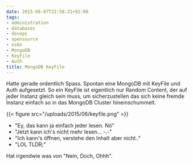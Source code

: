 ```yaml
---
date: 2015-06-07T22:58:21+02:00
tags:
- administration
- databases
- devops
- opensource
- osbn
- MongoDB
- KeyFile
- Auth
title: MongoDB KeyFile
---
```


Hatte gerade ordentlich Spass. Spontan eine MongoDB mit KeyFile und Auth
aufgesetzt. So ein KeyFile ist eigentlich nur Random Content, der auf jeder
Instanz gleich sein muss, um sicherzustellen das sich keine fremde Instanz einfach so in
das MongoDB Cluster hineinschummelt.

<!--more-->

{{< figure src="/uploads/2015/06/keyfile.png" >}}

* "Ey, das kann ja einfach jeder lesen. Nö"
* "Jetzt kann ich's nicht mehr lesen... -.-"
* "Ich kann's öffnen, verstehe den Inhalt aber nicht.."
* "LOL TLDR;"

Hat irgendwie was von "Nein, Doch, Ohhh".
